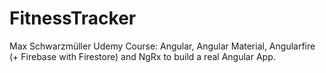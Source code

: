 # FitnessTracker 

Max Schwarzmüller Udemy Course: Angular, Angular Material, Angularfire (+ Firebase with Firestore) and NgRx to build a real Angular App.
